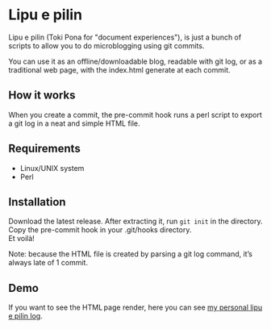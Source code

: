 # Lipu e pilin
Lipu e pilin (Toki Pona for "document experiences"), is just a bunch of scripts to allow you to do microblogging using git commits.

You can use it as an offline/downloadable blog, readable with git log, or as a traditional web page, with the index.html generate at each commit.

## How it works
When you create a commit, the pre-commit hook runs a perl script to export a git log in a neat and simple HTML file.

## Requirements
- Linux/UNIX system
- Perl

## Installation
Download the latest release. After extracting it, run `git init` in the directory.  
Copy the pre-commit hook in your .git/hooks directory.  
Et voilà!

Note: because the HTML file is created by parsing a git log command, it’s always late of 1 commit.

## Demo
If you want to see the HTML page render, here you can see [my personal lipu e pilin log](https://june.lacoloc.cafe/log.html).  
